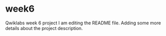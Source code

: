 # week6
Qwiklabs week 6 project
I am editing the README file. Adding some more details about the project description.

